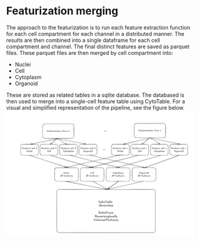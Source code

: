 # Featurization merging

The approach to the featurization is to run each feature extraction function for each cell compartment for each channel in a distributed manner.
The results are then combined into a single dataframe for each cell compartment and channel.
The final distinct features are saved as parquet files.
These parquet files are then merged by cell compartment into:
- Nuclei
- Cell
- Cytoplasm
- Organoid

These are stored as related tables in a sqlite database.
The databased is then used to merge into a single-cell feature table using CytoTable.
For a visual and simplified representation of the pipeline, see the figure below.
![Featurization pipeline](./diagram/featurization_strategy.png)
